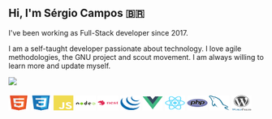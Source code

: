 ## Hi, I'm Sérgio Campos :brazil:


I've been working as Full-Stack developer since 2017.

I am a self-taught developer passionate about technology.
I love agile methodologies, the GNU project and scout movement.
I am always willing to learn more and update myself.

 <div>
  <!--<a href="https://www.linkedin.com/in/sergio-campos-dos-santos-junior-471301132/">-->
  <img height="180em" src="https://github-readme-stats.vercel.app/api?username=sergiotcnolivre&show_icons=true&theme=dracula&include_all_commits=true&count_private=true"/>
  
</div>
<div style="display: inline_block"><br>
  <img align="center" alt="Sergio-HTML" height="30" width="40" src="https://raw.githubusercontent.com/devicons/devicon/master/icons/html5/html5-original.svg">
  <img align="center" alt="Sergio-CSS" height="30" width="40" src="https://raw.githubusercontent.com/devicons/devicon/master/icons/css3/css3-original.svg">
  <img align="center" alt="Sergio-Js" height="30" width="40" src="https://raw.githubusercontent.com/devicons/devicon/master/icons/javascript/javascript-plain.svg">
  <img align="center" alt="Sergio-Js" height="30" width="40" src="https://raw.githubusercontent.com/devicons/devicon/1119b9f84c0290e0f0b38982099a2bd027a48bf1/icons/nodejs/nodejs-original-wordmark.svg">
  <img align="center" alt="Sergio-Js" height="30" width="40" src="https://raw.githubusercontent.com/devicons/devicon/1119b9f84c0290e0f0b38982099a2bd027a48bf1/icons/nestjs/nestjs-plain-wordmark.svg">
  <img align="center" alt="Sergio-jQuery" height="30" width="40" src="https://raw.githubusercontent.com/devicons/devicon/master/icons/jquery/jquery-plain.svg">
  <img align="center" alt="Sergio-Vue" height="30" width="40" src="https://raw.githubusercontent.com/devicons/devicon/master/icons/vuejs/vuejs-original.svg">
  <img align="center" alt="Sergio-React" height="30" width="40" src="https://raw.githubusercontent.com/devicons/devicon/master/icons/react/react-original.svg">
  <img align="center" alt="Sergio-PHP" height="30" width="40" src="https://raw.githubusercontent.com/devicons/devicon/master/icons/php/php-original.svg">
  <img align="center" alt="Sergio-MYSQL" height="30" width="40" src="https://raw.githubusercontent.com/devicons/devicon/master/icons/mysql/mysql-plain.svg">
  <img align="center" alt="Sergio-Wordpress" height="30" width="40" src="https://raw.githubusercontent.com/devicons/devicon/master/icons/wordpress/wordpress-original.svg">
</div>
